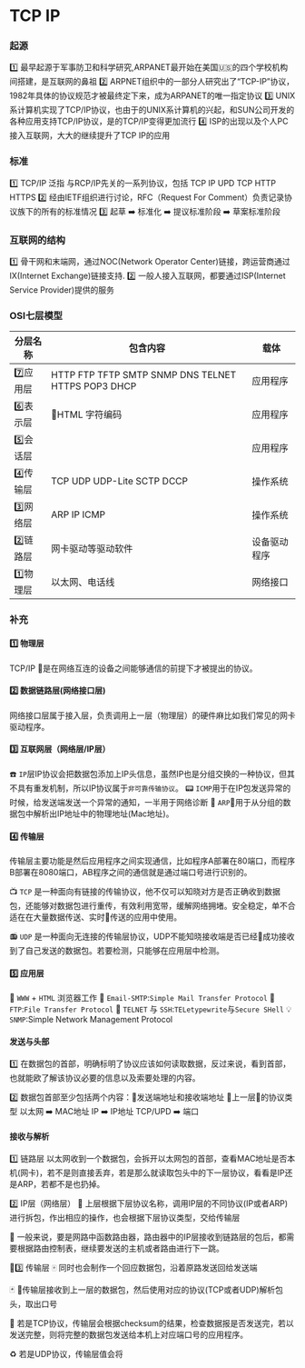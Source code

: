 # TCP IP
### 起源
1️⃣ 最早起源于军事防卫和科学研究,ARPANET最开始在美国🇺🇸的四个学校机构间搭建，是互联网的鼻祖
2️⃣ ARPNET组织中的一部分人研究出了“TCP-IP”协议，1982年具体的协议规范才被最终定下来，成为ARPANET的唯一指定协议
3️⃣ UNIX系计算机实现了TCP/IP协议，也由于的UNIX系计算机的兴起，和SUN公司开发的各种应用支持TCP/IP协议，是的TCP/IP变得更加流行
4️⃣ ISP的出现以及个人PC接入互联网，大大的继续提升了TCP IP的应用

### 标准
1️⃣ TCP/IP 泛指 与RCP/IP先关的一系列协议，包括 TCP IP UPD TCP HTTP HTTPS
2️⃣ 经由IETF组织进行讨论，RFC（Request For Comment）负责记录协议族下的所有的标准情况
3️⃣ 起草 ➡️ 标准化 ➡️ 提议标准阶段 ➡️ 草案标准阶段

### 互联网的结构
1️⃣ 骨干网和末端网，通过NOC(Network Operator Center)链接，跨运营商通过IX(Internet Exchange)链接支持.
2️⃣ 一般人接入互联网，都要通过ISP(Internet Service Provider)提供的服务

### OSI七层模型
| 分层名称 | 包含内容 | 载体 |
| ------ | ------ | ------ |
| 7️⃣应用层 | HTTP FTP TFTP SMTP SNMP DNS TELNET HTTPS POP3 DHCP| 应用程序 |
| 6️⃣表示层 | HTML 字符编码| 应用程序 |
| 5️⃣会话层 | | 应用程序 |
| 4️⃣传输层 | TCP UDP  UDP-Lite SCTP DCCP | 操作系统 |
| 3️⃣网络层 | ARP IP ICMP  | 操作系统 |
| 2️⃣链路层 | 网卡驱动等驱动软件 | 设备驱动程序 |
| 1️⃣物理层 | 以太网、电话线 | 网络接口 |



### 补充
#### 1️⃣ 物理层
TCP/IP 是在网络互连的设备之间能够通信的前提下才被提出的协议。

#### 2️⃣ 数据链路层(网络接口层)
网络接口层属于接入层，负责调用上一层（物理层）的硬件麻比如我们常见的网卡驱动程序。

#### 3️⃣ 互联网层（网络层/IP层）
☎️ `IP`层IP协议会把数据包添加上IP头信息，虽然IP也是分组交换的一种协议，但其不具有重发机制，所以IP协议属于`非可靠传输协议`。
📟 `ICMP`用于在IP包发送异常的时候，给发送端发送一个异常的通知，一半用于网络诊断
📠 `ARP`用于从分组的数据包中解析出IP地址中的物理地址(Mac地址)。

#### 4️⃣ 传输层
传输层主要功能是然后应用程序之间实现通信，比如程序A部署在80端口，而程序B部署在8080端口，AB程序之间的通信就是通过端口号进行识别的。

📺 `TCP` 是一种面向有链接的传输协议，他不仅可以知晓对方是否正确收到数据包，还能够对数据包进行重传，有效利用宽带，缓解网络拥堵。安全稳定，单不合适在在大量数据传送、实时传送的应用中使用。 

📻 `UDP` 是一种面向无连接的传输层协议，UDP不能知晓接收端是否已经成功接收到了自己发送的数据包。若要检测，只能够在应用层中检测。


#### 5️⃣ 应用层
🔦 `WWW` + `HTML` 浏览器工作
📡 `Email-SMTP`:`Simple Mail Transfer Protocol`
🔋 `FTP`:`File Transfer Protocol`
🔌 `TELNET` 与 `SSH`:`TELetypewrite`与`Secure SHell`
💡 `SNMP`:Simple Network Management Protocol

#### 发送与头部
1️⃣ 在数据包的首部，明确标明了协议应该如何读取数据，反过来说，看到首部，也就能欧了解该协议必要的信息以及索要处理的内容。

2️⃣ 数据包首部至少包括两个内容：🥇发送端地址和接收端地址 🥈上一层的协议类型
以太网️ ➡️ MAC地址
IP ➡️ IP地址
TCP/UPD ➡️ 端口

#### 接收与解析
1️⃣ 链路层
以太网收到一个数据包，会拆开以太网包的首部，查看MAC地址是否本机(网卡)，若不是则直接丢弃，若是那么就读取包头中的下一层协议，看看是IP还是ARP，若都不是也扔掉。

2️⃣ IP层（网络层）
📢 上层根据下层协议名称，调用IP层的不同协议(IP或者ARP)进行拆包，作出相应的操作，也会根据下层协议类型，交给传输层

📣 一般来说，要是网路中函数路由器，路由器中的IP层接收到链路层的包后，都需要根据路由控制表，继续要发送的主机或者路由进行下一跳。

3️⃣ 传输层
🀄️ 同时也会制作一个回应数据包，沿着原路发送回给发送端

🃏 传输层接收到上一层的数据包，然后使用对应的协议(TCP或者UDP)解析包头，取出口号

🚸 若是TCP协议，传输层会根据checksum的结果，检查数据报是否发送完，若以发送完整，则将完整的数据包发送给本机上对应端口号的应用程序。

♻️ 若是UDP协议，传输层值会将




